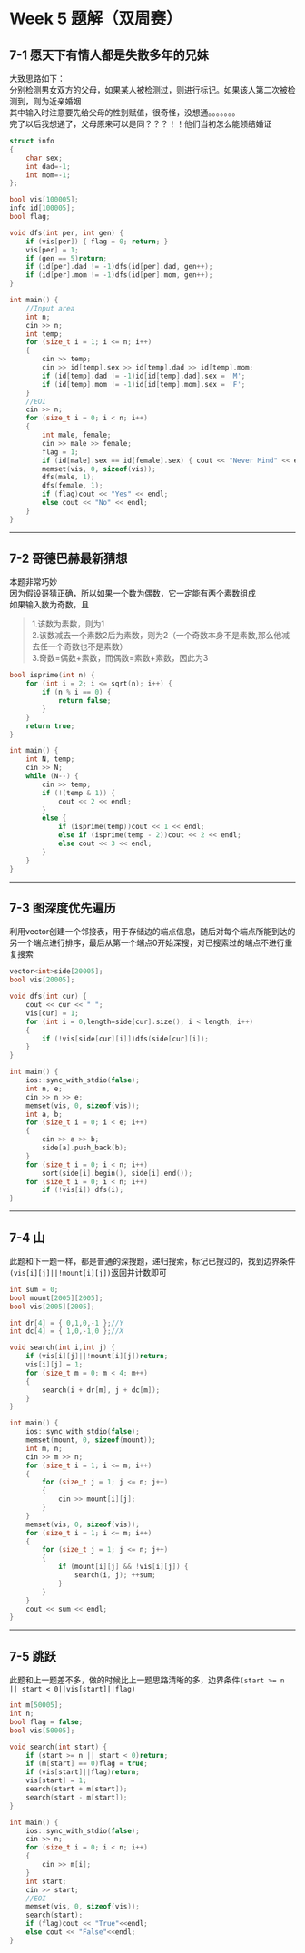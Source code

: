 # Week 5 题解（双周赛）
## 7-1 愿天下有情人都是失散多年的兄妹 
大致思路如下：  
分别检测男女双方的父母，如果某人被检测过，则进行标记。如果该人第二次被检测到，则为近亲婚姻  
其中输入时注意要先给父母的性别赋值，很奇怪，没想通。。。。。。。    
完了以后我想通了，父母原来可以是同？？？！！他们当初怎么能领结婚证
```C++
struct info
{
	char sex;
	int dad=-1;
	int mom=-1;
};

bool vis[100005];
info id[100005];
bool flag;

void dfs(int per, int gen) {
	if (vis[per]) { flag = 0; return; }
	vis[per] = 1;
	if (gen == 5)return;
	if (id[per].dad != -1)dfs(id[per].dad, gen++);
	if (id[per].mom != -1)dfs(id[per].mom, gen++);
}

int main() {
	//Input area
	int n;
	cin >> n;
	int temp;
	for (size_t i = 1; i <= n; i++)
	{
		cin >> temp;
		cin >> id[temp].sex >> id[temp].dad >> id[temp].mom;
		if (id[temp].dad != -1)id[id[temp].dad].sex = 'M';
		if (id[temp].mom != -1)id[id[temp].mom].sex = 'F';
	}
	//EOI
	cin >> n;
	for (size_t i = 0; i < n; i++)
	{
		int male, female;
		cin >> male >> female;
		flag = 1;
		if (id[male].sex == id[female].sex) { cout << "Never Mind" << endl; continue; }
		memset(vis, 0, sizeof(vis));
		dfs(male, 1);
		dfs(female, 1);
		if (flag)cout << "Yes" << endl;
		else cout << "No" << endl;
	}
}
```
* * * 
## 7-2 哥德巴赫最新猜想 
本题非常巧妙  
因为假设哥猜正确，所以如果一个数为偶数，它一定能有两个素数组成  
如果输入数为奇数，且
>1.该数为素数，则为1  
>2.该数减去一个素数2后为素数，则为2（一个奇数本身不是素数,那么他减去任一个奇数也不是素数）  
>3.奇数=偶数+素数，而偶数=素数+素数，因此为3
```C++
bool isprime(int n) {
    for (int i = 2; i <= sqrt(n); i++) {
        if (n % i == 0) {
            return false;
        }
    }
    return true;
}

int main() {
    int N, temp;
    cin >> N;
    while (N--) {
        cin >> temp;
        if (!(temp & 1)) {
            cout << 2 << endl;
        }
        else {
            if (isprime(temp))cout << 1 << endl;
            else if (isprime(temp - 2))cout << 2 << endl;
            else cout << 3 << endl;
        }
    }
}

```
* * * 
## 7-3 图深度优先遍历
利用vector创建一个邻接表，用于存储边的端点信息，随后对每个端点所能到达的另一个端点进行排序，最后从第一个端点0开始深搜，对已搜索过的端点不进行重复搜索
```C++
vector<int>side[20005];
bool vis[20005];

void dfs(int cur) {
	cout << cur << " ";
	vis[cur] = 1;
	for (int i = 0,length=side[cur].size(); i < length; i++)
	{
		if (!vis[side[cur][i]])dfs(side[cur][i]);
	}
}

int main() {
	ios::sync_with_stdio(false);
	int n, e;
	cin >> n >> e;
	memset(vis, 0, sizeof(vis));
	int a, b;
	for (size_t i = 0; i < e; i++)
	{
		cin >> a >> b;
		side[a].push_back(b);
	}
	for (size_t i = 0; i < n; i++) 
		sort(side[i].begin(), side[i].end());
	for (size_t i = 0; i < n; i++)
		if (!vis[i]) dfs(i);
}
```
* * * 
## 7-4 山 
此题和下一题一样，都是普通的深搜题，递归搜索，标记已搜过的，找到边界条件 ```(vis[i][j]||!mount[i][j])```返回并计数即可
```C++
int sum = 0;
bool mount[2005][2005];
bool vis[2005][2005];

int dr[4] = { 0,1,0,-1 };//Y
int dc[4] = { 1,0,-1,0 };//X

void search(int i,int j) {
	if (vis[i][j]||!mount[i][j])return;
	vis[i][j] = 1;
	for (size_t m = 0; m < 4; m++)
	{
		search(i + dr[m], j + dc[m]);
	}
}

int main() {
	ios::sync_with_stdio(false);
	memset(mount, 0, sizeof(mount));
	int m, n;
	cin >> m >> n;
	for (size_t i = 1; i <= m; i++)
	{
		for (size_t j = 1; j <= n; j++)
		{
			cin >> mount[i][j];
		}
	}
	memset(vis, 0, sizeof(vis));
	for (size_t i = 1; i <= m; i++)
	{
		for (size_t j = 1; j <= n; j++)
		{
			if (mount[i][j] && !vis[i][j]) {
				search(i, j); ++sum;
			}
		}
	}
	cout << sum << endl;
}
```
* * *
## 7-5 跳跃
此题和上一题差不多，做的时候比上一题思路清晰的多，边界条件```(start >= n || start < 0||vis[start]||flag)```
```C++
int m[50005];
int n;
bool flag = false;
bool vis[50005];

void search(int start) {
	if (start >= n || start < 0)return;
	if (m[start] == 0)flag = true;
	if (vis[start]||flag)return;
	vis[start] = 1;
	search(start + m[start]);
	search(start - m[start]);
}

int main() {
	ios::sync_with_stdio(false);
	cin >> n;
	for (size_t i = 0; i < n; i++)
	{
		cin >> m[i];
	}
	int start;
	cin >> start;
	//EOI
	memset(vis, 0, sizeof(vis));
	search(start);
	if (flag)cout << "True"<<endl;
	else cout << "False"<<endl;
}
```

